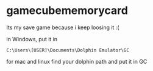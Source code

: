 # gamecubememorycard
Its my save game because i keep loosing it :(



in Windows, put it in
```
C:\Users\[USER]\Documents\Dolphin Emulator\GC
```


for mac and linux find your dolphin path and put it in GC
